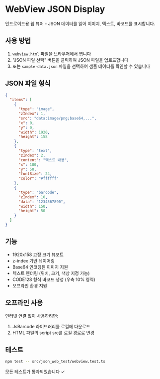 # WebView JSON Display

안드로이드용 웹 뷰어 - JSON 데이터를 읽어 이미지, 텍스트, 바코드를 표시합니다.

## 사용 방법

1. `webview.html` 파일을 브라우저에서 엽니다
2. "JSON 파일 선택" 버튼을 클릭하여 JSON 파일을 업로드합니다
3. 또는 `sample-data.json` 파일을 선택하여 샘플 데이터를 확인할 수 있습니다

## JSON 파일 형식

```json
{
  "items": [
    {
      "type": "image",
      "zIndex": 1,
      "src": "data:image/png;base64,...",
      "x": 0,
      "y": 0,
      "width": 1920,
      "height": 158
    },
    {
      "type": "text",
      "zIndex": 2,
      "content": "텍스트 내용",
      "x": 100,
      "y": 50,
      "fontSize": 24,
      "color": "#ffffff"
    },
    {
      "type": "barcode",
      "zIndex": 10,
      "data": "1234567890",
      "width": 150,
      "height": 50
    }
  ]
}
```

## 기능

- 1920x158 고정 크기 뷰포트
- z-index 기반 레이어링
- Base64 인코딩된 이미지 지원
- 텍스트 렌더링 (위치, 크기, 색상 지정 가능)
- CODE128 형식 바코드 생성 (우측 10% 영역)
- 오프라인 환경 지원

## 오프라인 사용

인터넷 연결 없이 사용하려면:
1. JsBarcode 라이브러리를 로컬에 다운로드
2. HTML 파일의 script src를 로컬 경로로 변경

## 테스트

```bash
npm test -- src/json_web_test/webview.test.ts
```

모든 테스트가 통과되었습니다 ✓